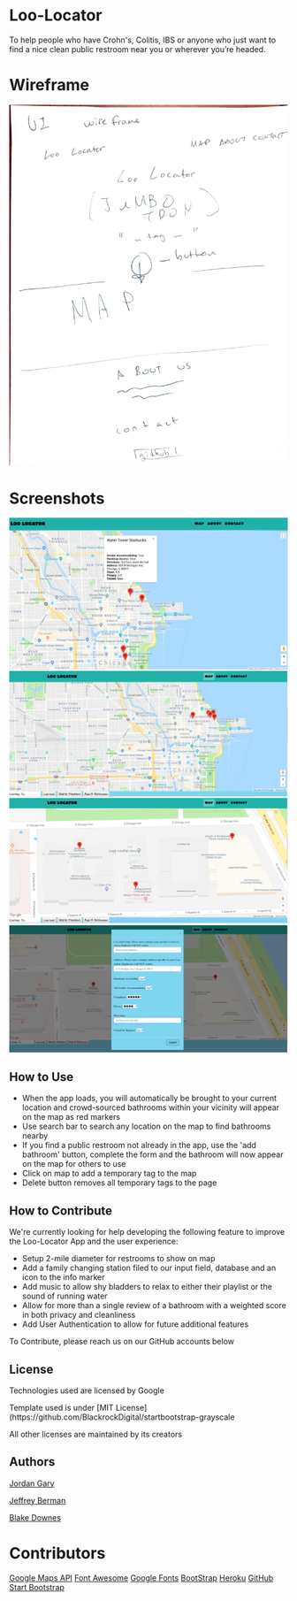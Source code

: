 # Loo-Locator

<p>To help people who have Crohn's, Colitis, IBS or anyone who just want to find a nice clean public restroom near you or wherever you’re headed.</p>

# Wireframe
<img  src='app/public/img/UIwireframe.jpg'>

# Screenshots

<img  src='app/public/img/InfoWindow.png'>

<img  src='app/public/img/MapView.png'>

<img  src='app/public/img/MapViewClose.png'>

<img  src='app/public/img/ModalView.png'>

## How to Use

<ul>

<li>When the app loads, you will automatically be brought to your current location and crowd-sourced bathrooms within your vicinity will appear on the map as red markers</li>

<li>Use search bar to search any location on the map to find  bathrooms nearby</li>

<li>If you find a public restroom not already in the app, use the 'add bathroom' button, complete the form and the bathroom will now appear on the map for others to use</li>

<li>Click on map to add a temporary tag to the map</li>

<li>Delete button removes all temporary tags to the page</li>
</ul>

## How to Contribute
<p>We're currently looking for help developing the following feature to improve the Loo-Locator App and the user experience: </p>
<ul>
<li> Setup 2-mile diameter for restrooms to show on map</li>
<li>Add a family changing station filed to our input field, database and an icon to the info marker</li>
<li>Add music to allow shy bladders to relax to either their playlist or the sound of running water</li>
<li>Allow for more than a single review of a bathroom with a weighted score in both privacy and cleanliness</li>
<li>Add User Authentication to allow for future additional features</li>
</ul>
<p>To Contribute, please reach us on our GitHub accounts below</p>

## License

<p>Technologies used are licensed by Google </p>
<p>Template used is under [MIT License](https://github.com/BlackrockDigital/startbootstrap-grayscale</p> 

<p>All other licenses are maintained by its creators</p>

## Authors

[Jordan Gary](https://github.com/JigSays)

[Jeffrey Berman](https://github.com/twistyjeffrey)

[Blake Downes](https://github.com/Bdownes214)


# Contributors

[Google Maps API](https://maps.googleapis.com/maps/api/js?)
[Font Awesome](https://use.fontawesome.com/releases/v5.0.8/js/all.js)
[Google Fonts](https://fonts.googleapis.com/css)
[BootStrap](https://use.fontawesome.com/releases/v5.0.8/js/all.js)
[Heroku](https://loo-locator.herokuapp.com/)
[GitHub](https://github.com/JigSays/Loo-Locator)
[Start Bootstrap](https://startbootstrap.com/template-overviews/grayscale/)